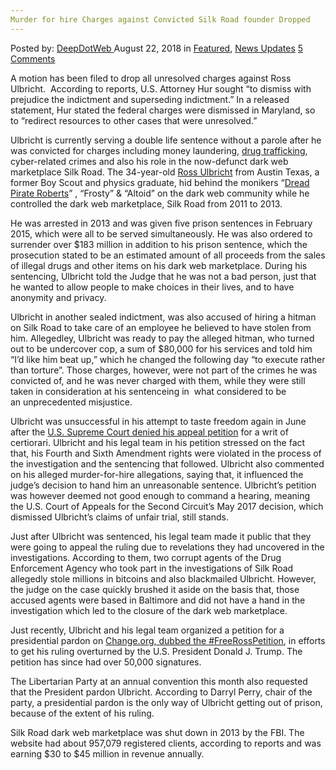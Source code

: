 ```yaml
---
Murder for hire Charges against Convicted Silk Road founder Dropped
---
```

<article class="post-listing post-26611 post type-post status-publish format-standard has-post-thumbnail hentry 
 tag-charges tag-convicted tag-dropped tag-founder tag-hire tag-murder tag-road tag-silk">
<div class="post-inner">
<span>Posted by: <a href="https://www.deepdotweb.com/author/admin/" title="">DeepDotWeb </a></span>
<span>August 22, 2018</span>
<span>in <a href="https://www.deepdotweb.com/category/deepdot-news/" rel="category tag">Featured</a>, <a href="https://www.deepdotweb.com/category/news-updates/" rel="category tag">News Updates</a></span>
<span><a href="https://www.deepdotweb.com/2018/08/22/murder-for-hire-charges-against-convicted-silk-road-founder-dropped/#comments">5 Comments</a></span>


<p>A motion has been filed to drop all unresolved charges against Ross Ulbricht.  According to reports, U.S. Attorney Hur sought “to dismiss with prejudice the indictment and superseding indictment.” In a released statement, Hur stated the federal charges were dismissed in Maryland, so to “redirect resources to other cases that were unresolved.&#8221;</p>
<p><a id="post-26611-_gjdgxs"></a> Ulbricht is currently serving a double life sentence without a parole after he was convicted for charges including money laundering, <a href="https://reason.com/blog/2018/07/25/ross-ulbrichts-murder-for-hire-charges-d">drug trafficking</a>, cyber-related crimes and also his role in the now-defunct dark web marketplace Silk Road. The 34-year-old <a href="https://www.deepdotweb.com/2018/08/05/ross-ulbricht-is-officially-on-twitter/">Ross Ulbricht</a> from Austin Texas, a former Boy Scout and physics graduate, hid behind the monikers “<a href="https://www.deepdotweb.com/2018/01/15/ross-ulbricht-appeals-life-sentence-supreme-court/">Dread Pirate Roberts</a>” , “Frosty&#8221; &amp; &#8220;Altoid” on the dark web community while he controlled the dark web marketplace, Silk Road from 2011 to 2013.</p>
<p>He was arrested in 2013 and was given five prison sentences in February 2015, which were all to be served simultaneously. He was also ordered to surrender over $183 million in addition to his prison sentence, which the prosecution stated to be an estimated amount of all proceeds from the sales of illegal drugs and other items on his dark web marketplace. During his sentencing, Ulbricht told the Judge that he was not a bad person, just that he wanted to allow people to make choices in their lives, and to have anonymity and privacy.</p>
<p>Ulbricht in another sealed indictment, was also accused of hiring a hitman on Silk Road to take care of an employee he believed to have stolen from him. Allegedley, Ulbricht was ready to pay the alleged hitman, who turned out to be undercover cop, a sum of $80,000 for his services and told him “I’d like him beat up,” which he changed the following day “to execute rather than torture”. Those charges, however, were not part of the crimes he was convicted of, and he was never charged with them, while they were still taken in consideration at his sentenceing in  what considered to be an unprecedented misjustice.</p>
<p>Ulbricht was unsuccessful in his attempt to taste freedom again in June after the <a href="https://www.deepdotweb.com/2018/07/13/supreme-court-refuses-to-review-ross-ulbrichts-case/">U.S. Supreme Court denied his appeal petition</a> for a writ of certiorari. Ulbricht and his legal team in his petition stressed on the fact that, his Fourth and Sixth Amendment rights were violated in the process of the investigation and the sentencing that followed. Ulbricht also commented on his alleged murder-for-hire allegations, saying that, it influenced the judge’s decision to hand him an unreasonable sentence. Ulbricht’s petition was however deemed not good enough to command a hearing, meaning the U.S. Court of Appeals for the Second Circuit’s May 2017 decision, which dismissed Ulbricht’s claims of unfair trial, still stands.</p>
<p>Just after Ulbricht was sentenced, his legal team made it public that they were going to appeal the ruling due to revelations they had uncovered in the investigations. According to them, two corrupt agents of the Drug Enforcement Agency who took part in the investigations of Silk Road allegedly stole millions in bitcoins and also blackmailed Ulbricht. However, the judge on the case quickly brushed it aside on the basis that, those accused agents were based in Baltimore and did not have a hand in the investigation which led to the closure of the dark web marketplace.</p>
<p>Just recently, Ulbricht and his legal team organized a petition for a presidential pardon on <a href="https://www.change.org/p/freerosspetition-we-seek-potus-s-clemency-for-ross-ulbricht-serving-double-life-for-a-website-realdonaldtrump-free-ross">Change.org, dubbed the #FreeRossPetition</a>, in efforts to get his ruling overturned by the U.S. President Donald J. Trump. The petition has since had over 50,000 signatures.</p>
<p>The Libertarian Party at an annual convention this month also requested that the President pardon Ulbricht. According to Darryl Perry, chair of the party, a presidential pardon is the only way of Ulbricht getting out of prison, because of the extent of his ruling.</p>
<p>Silk Road dark web marketplace was shut down in 2013 by the FBI. The website had about 957,079 registered clients, according to reports and was earning $30 to $45 million in revenue annually.</p>
</div>
<span style="display:none"><a href="https://www.deepdotweb.com/tag/charges/" rel="tag">charges</a> <a href="https://www.deepdotweb.com/tag/convicted/" rel="tag">convicted</a> <a href="https://www.deepdotweb.com/tag/dropped/" rel="tag">dropped</a> <a href="https://www.deepdotweb.com/tag/founder/" rel="tag">founder</a> <a href="https://www.deepdotweb.com/tag/hire/" rel="tag">hire</a> <a href="https://www.deepdotweb.com/tag/murder/" rel="tag">murder</a> </span> <span style="display:none" class="updated">2018-08-22